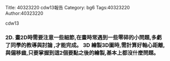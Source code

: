 Title: 40323220 cdw13報告
Category: bg6
Tags:40323220
Author:40323220

cdw13
<!-- PELICAN_END_SUMMARY -->
<h3> 2D.   畫2D時需要注意一些細節,在畫時常遇到一些零碎的小問題,多虧了同學的教導與討論  ,才能完成。
3D   繪製3D圖時,需計算好軸心距離,與偏移齒,只要掌握到這2個要點之後的繪製,基本上都沒什麼問題。
</h3>
<br/>
<img src=""> 